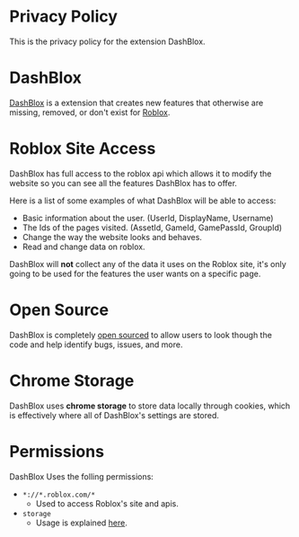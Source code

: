 # Privacy Policy
This is the privacy policy for the extension DashBlox.

# DashBlox

[DashBlox](https://chrome.google.com/webstore/detail/ogffnhpicoghhpcbememhijlbdejchjb) is a extension that creates new features that otherwise are missing, removed, or don't exist for [Roblox](https://www.roblox.com/).

# Roblox Site Access

DashBlox has full access to the roblox api which allows it to modify the website so you can see all the features DashBlox has to offer.

Here is a list of some examples of what DashBlox will be able to access:
* Basic information about the user. (UserId, DisplayName, Username)
* The Ids of the pages visited. (AssetId, GameId, GamePassId, GroupId)
* Change the way the website looks and behaves.
* Read and change data on roblox.

DashBlox will __not__ collect any of the data it uses on the Roblox site, it's only going to be used for the features the user wants on a specific page.

# Open Source

DashBlox is completely [open sourced](https://github.com/WingedDash/DashBlox) to allow users to look though the code and help identify bugs, issues, and more.

# Chrome Storage

DashBlox uses __chrome storage__ to store data locally through cookies, which is effectively where all of DashBlox's settings are stored.

# Permissions

DashBlox Uses the folling permissions:

* `*://*.roblox.com/*`
	* Used to access Roblox's site and apis.
* `storage`
	* Usage is explained [here](#chrome-storage).